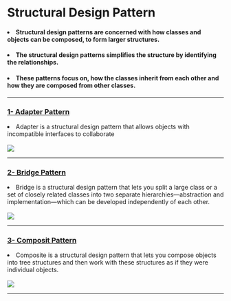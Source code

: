 # Structural Design Pattern
<h4><li>Structural design patterns are concerned with how classes and objects can be composed, to form larger structures.</li></h4>
<h4><li>The structural design patterns simplifies the structure by identifying the relationships.</li> </h4>
<h4><li>These patterns focus on, how the classes inherit from each other and how they are composed from other classes.</li></h4>
<hr>
<h3><a href="adapter pattern">1- Adapter Pattern</a></h3>
<li>
Adapter is a structural design pattern that allows objects with
incompatible interfaces to collaborate
</li>
<br>
<img src="https://www.dofactory.com/img/diagrams/net/adapter.png">
<hr>
<h3><a href="bridge pattern">2- Bridge Pattern </a></h3>
<li>
Bridge is a structural design pattern that lets you split a large
class or a set of closely related classes into two separate
hierarchies—abstraction and implementation—which can be
developed independently of each other.
</li>
<br>
<img src="https://www.baeldung.com/wp-content/uploads/2017/09/zfq_OUu_M.jpg">
<hr>
<h3><a href="composit pattern">3- Composit Pattern </a></h3>
<li>
Composite is a structural design pattern that lets you compose
objects into tree structures and then work with these
structures as if they were individual objects.</li>
<br>
<img src="https://javadevcentral.com/wp-content/uploads/2020/06/CompositeDesignPattern.png?x70018">
<hr>
